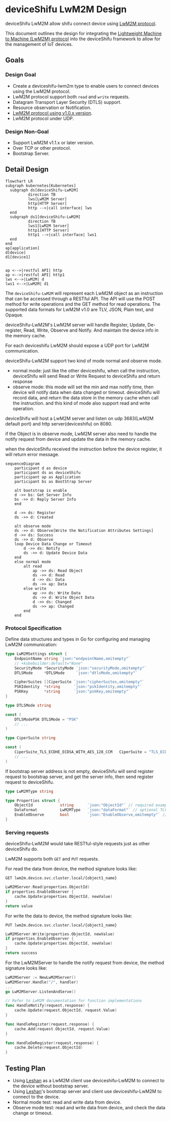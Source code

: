 # deviceShifu LwM2M Design

deviceShifu LwM2M allow shifu connect device using [LwM2M protocol](https://omaspecworks.org/what-is-oma-specworks/iot/lightweight-m2m-lwm2m/).

This document outlines the design for integrating the [Lightweight Machine to Machine (LwM2M) protocol](https://omaspecworks.org/what-is-oma-specworks/iot/lightweight-m2m-lwm2m/) into the deviceShifu framework to allow for the management of IoT devices.

## Goals

### Design Goal

- Create a deviceshifu-lwm2m type to enable users to connect devices using the LwM2M protocol.
- LwM2M protocol support both `read` and `write` requests.
- Datagram Transport Layer Security (DTLS) support.
- Resource observation or Notification.
- [LwM2M protocol using v1.0.x version](https://www.openmobilealliance.org/release/LightweightM2M/V1_0-20170208-A/OMA-TS-LightweightM2M-V1_0-20170208-A.pdf).
- LwM2M protocol under UDP.
  
### Design Non-Goal

- Support LwM2M v1.1.x or later version.
- Over TCP or other protocol.
- Bootstrap Server.

## Detail Design

```mermaid
flowchart LR
subgraph kubernetes[Kubernetes]
  subgraph ds[deviceShifu-LwM2M]
          direction TB
          lws[LwM2M Server]
          http[HTTP Server]
          http -->|call interface| lws
  end
  subgraph ds1[deviceShifu-LwM2M]
          direction TB
          lws1[LwM2M Server]
          http1[HTTP Server]
          http1 -->|call interface| lws1
  end
end
ap[application]
d[device]
d1[device1]


ap <-->|restful API| http
ap <-->|restful API| http1
lws <-->|LwM2M| d
lws1 <-->|LwM2M| d1
```

The `deviceShifu-LwM2M` will represent each LwM2M object as an instruction that can be accessed through a RESTful API. The API will use the POST method for write operations and the GET method for read operations. The supported data formats for LwM2M v1.0 are TLV, JSON, Plain text, and Opaque.

deviceShifu-LwM2M's LwM2M server will handle Register, Update, De-register, Read, Write, Observe and Notify. And maintain the device info in the memory cache.

For each deviceshifu LwM2M should expose a UDP port for LwM2M communication.

deviceShifu-LwM2M support two kind of mode normal and observe mode.
- normal mode: just like the other deviceshifu, when call the instruction, deviceShifu will send Read or Write Request to deviceShifu and return response
- observe mode: this mode will set the min and max notify time, then device will notify data when data changed or timeout. deviceShifu will record data, and return the data store in the memory cache when call the instruction. and this kind of mode also support read and write operation.

deviceShifu will host a LwM2M server and listen on udp 3683(LwM2M default port) and http server(deviceshifu) on 8080.

if the Object is in observe mode, LwM2M server also need to handle the notify request from device and update the data in the memory cache.

when the deviceShifu received the instruction before the device register, it will return error message. 

```mermaid
sequenceDiagram
    participant d as device
    participant ds as deviceShifu
    participant ap as Application
    participant bs as BootStrap Server
    
    alt bootstrap is enable
    d ->> bs: Get Server Info
    bs ->> d: Reply Server Info
    end

    d ->> ds: Register
    ds ->> d: Created

    alt observe mode
    ds ->> d: Observe[Write the Notification Attributes Settings]
    d ->> ds: Success
    ds ->> d: Observe
    loop Device Data Change or Timeout
        d ->> ds: Notify
        ds ->> d: Update Device Data
    end
    else normal mode
        alt read
            ap ->> ds: Read Object
            ds ->> d: Read
            d ->> ds: Data
            ds ->> ap: Data
        else write
            ap ->> ds: Write Data
            ds ->> d: Write Object Data
            d ->> ds: Changed
            ds ->> ap: Changed
        end
    end
```

### Protocol Specification

Define data structures and types in Go for configuring and managing LwM2M communication:

```go
type LwM2MSettings struct {
	EndpointName string `json:"endpointName,omitempty"`
  	// +kubebuilder:default="None"
	SecurityMode *SecurityMode `json:"securityMode,omitempty"`
	DTLSMode     *DTLSMode     `json:"dtlsMode,omitempty"`

	CipherSuites []CiperSuite `json:"cipherSuites,omitempty"`
	PSKIdentity  *string      `json:"pskIdentity,omitempty"`
	PSKKey       *string      `json:"pskKey,omitempty"`
}

type DTLSMode string

const (
    DTLSModePSK DTLSMode = "PSK"
    // ...
)

type CiperSuite string

const (
	CiperSuite_TLS_ECDHE_ECDSA_WITH_AES_128_CCM   CiperSuite = "TLS_ECDHE_ECDSA_WITH_AES_128_CCM"
    // ...
)
```

If bootstrap server address is not empty, deviceShifu will send register request to bootstrap server, and get the server info, then send register request to deviceShifu.

```go
type LwM2MType string

type Properties struct {
    ObjectId            string      `json:"ObjectId"` // required example /3303/0
    DataFormat          LwM2MType   `json:"dataFormat"` // optional TLV/JSON/PlainText/Opaque default plaintext
    EnableObserve       bool        `json:"EnableObserve,omitempty"` // optional enable observe mode default false
}
```

### Serving requests

deviceShifu-LwM2M would take RESTful-style requests just as other deviceShifu do.

LwM2M supports both `GET` and `PUT` requests.

For read the data from device, the method signature looks like:
```
GET lwm2m.device.svc.cluster.local/{object1_name}
```
```go
LwM2MServer.Read(properties.ObjectId)
if properties.EnableObserver {
    cache.Update(properties.ObjectId, newValue)
}
return value
```

For write the data to device, the method signature looks like:
```
PUT lwm2m.device.svc.cluster.local/{object1_name}
```
```go
LwM2MServer.Write(properties.ObjectId, newValue)
if properties.EnableObserver {
    cache.Update(properties.ObjectId, newValue)
}
return success
```

For the LwM2MServer to handle the notify request from device, the method signature looks like:

```go
LwM2MServer := NewLwM2MServer()
LwM2MServer.Handle("/", handler)
...
go LwM2MServer.ListenAndServe()

// Refer to LwM2M documentation for function implementations
func HandleNotify(request,response) {
    cache.Update(request.ObjectId, request.Value)
}

func HandleRegister(request,response) {
    cache.Add(request.ObjectId, request.Value)
}

func HandleDeRegister(request,response) {
    cache.Delete(request.ObjectId)
}
```

## Testing Plan

- Using [Leshan](https://github.com/eclipse-leshan/leshan) as a LwM2M client use deviceshifu-LwM2M to connect to the device without bootstrap server.
- Using [Leshan](https://github.com/eclipse-leshan/leshan)'s bootstrap server and client use deviceshifu-LwM2M to connect to the device.
- Normal mode test: read and write data from device.
- Observe mode test: read and write data from device, and check the data change or timeout.